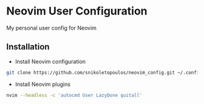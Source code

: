 # Neovim User Configuration

My personal user config for Neovim

## Installation

- Install Neovim configuration

```sh
git clone https://github.com/snikoletopoulos/neovim_config.git ~/.config/nvim
```

- Install Neovim plugins

```sh
nvim --headless -c 'autocmd User LazyDone quitall'
```
